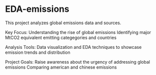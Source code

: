 # EDA-emissions
This project analyzes global emissions data and sources.

Key Focus:
Understanding the rise of global emissions
Identifying major MtCO2 equivalent emitting categegories and countries

Analysis Tools:
Data visualization and EDA techniques to showcase emission trends and distribution

Project Goals:
Raise awareness about the urgency of addressing global emissions
Comparing american and chinese emissions
